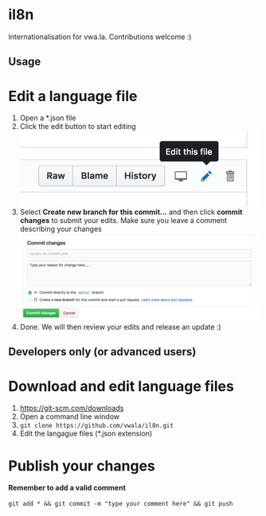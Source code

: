 # il8n
Internationalisation for vwa.la. Contributions welcome :)

Usage
--------

# Edit a language file

1. Open a *.json file 
2. Click the edit button to start editing ![Click the edit button to start editing](docs/screen-edit-file.png?raw=true "Click the edit button to start editing")
3. Select **Create new branch for this commit...** and then click **commit changes** to submit your edits. Make sure you leave a comment describing your changes ![Click save changes to submit your edits](docs/screen-save-changes.png?raw=true "Click save changes to submit your edits")
4. Done. We will then review your edits and release an update :)


Developers only (or advanced users)
--------

# Download and edit language files

1. https://git-scm.com/downloads
2. Open a command line window 
3. `git clone https://github.com/vwala/il8n.git`
4. Edit the langague files (*.json extension)

# Publish your changes

**Remember to add a valid comment**

`git add * && git commit -m "type your comment here" && git push`
